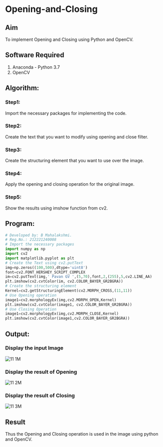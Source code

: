 # Opening-and-Closing

## Aim
To implement Opening and Closing using Python and OpenCV.

## Software Required
1. Anaconda - Python 3.7
2. OpenCV
## Algorithm:
### Step1:
Import the necessary packages for implementing the code.
### Step2:
Create the text that you want to modify using opening and close filter.
### Step3:
Create the structuring element that you want to use over the image.
### Step4:
Apply the opening and closing operation for the original image.
### Step5:
Show the results using imshow function from cv2.
 
## Program:

``` Python
# Developed by: B Mahalakshmi.
# Reg.No.: 212221240008
# Import the necessary packages
import numpy as np
import cv2
import matplotlib.pyplot as plt
# Create the Text using cv2.putText
img=np.zeros((100,500),dtype='uint8')
font=cv2.FONT_HERSHEY_SCRIPT_COMPLEX
im=cv2.putText(img,' Pavan GV ',(5,70),font,2,(255),5,cv2.LINE_AA)
plt.imshow(cv2.cvtColor(im, cv2.COLOR_BAYER_GR2BGRA))
# Create the structuring element
Kernel=cv2.getStructuringElement(cv2.MORPH_CROSS,(11,11))
# Use Opening operation
image1=cv2.morphologyEx(img,cv2.MORPH_OPEN,Kernel)
plt.imshow(cv2.cvtColor(image1, cv2.COLOR_BAYER_GR2BGRA))
# Use Closing Operation
image1=cv2.morphologyEx(img,cv2.MORPH_CLOSE,Kernel)
plt.imshow(cv2.cvtColor(image1,cv2.COLOR_BAYER_GR2BGRA))

```
## Output:

### Display the input Image
![11 1M](https://user-images.githubusercontent.com/93427286/172935078-de1aedfc-3d6e-4e29-a372-6be0340918de.png)

### Display the result of Opening
![11 2M](https://user-images.githubusercontent.com/93427286/172935075-4b2c4b1f-3738-4178-9c8b-cdb0a0673d8d.png)

### Display the result of Closing
![11 3M](https://user-images.githubusercontent.com/93427286/172935067-b14b24bb-14a0-48dd-af62-080fc495e13e.png)


## Result
Thus the Opening and Closing operation is used in the image using python and OpenCV.

